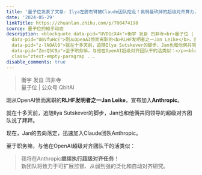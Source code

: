 ```yaml
---
title: '量子位发表了文章: Ilya左膀右臂被Claude团队挖走！奥特曼砍掉的超级对齐算力，Anthropic给了'
date: '2024-05-29'
linkTitle: https://zhuanlan.zhihu.com/p/700474198
source: 量子位的知乎动态
description: <blockquote data-pid="UVD1cX4k">衡宇 发自 凹非寺<br>量子位 | 公众号 QbitAI</blockquote><p
  data-pid="U8VfuHcE">刚从OpenAI愤而离职的<b>RLHF发明者之一Jan Leike</b>，宣布加入<b>Anthropic</b>。</p><p
  data-pid="z-lNOAl0">就在十多天前，追随Ilya Sutskever的脚步，Jan也和他俩共同领导的超级对齐团队说了拜拜。</p><p data-pid="RYfMMf6r">现在，Jan的去向落定，迅速加入Claude团队Anthropic。</p><p
  data-pid="ZerQ5C9p">至于职务嘛，与他在OpenAI超级对齐团队干的活类似：</p><blockquote data-pid="ypud3Umk">我将在Anthropic<b>继续执行超级对齐任务</b>！<br>新团队将致力于可扩展监督、从弱到强的泛化和自动对齐研究。</blockquote><p
  class="ztext-empty-paragrap ...
disable_comments: true
---
```

<blockquote data-pid="UVD1cX4k">衡宇 发自 凹非寺<br>量子位 | 公众号 QbitAI</blockquote><p data-pid="U8VfuHcE">刚从OpenAI愤而离职的<b>RLHF发明者之一Jan Leike</b>，宣布加入<b>Anthropic</b>。</p><p data-pid="z-lNOAl0">就在十多天前，追随Ilya Sutskever的脚步，Jan也和他俩共同领导的超级对齐团队说了拜拜。</p><p data-pid="RYfMMf6r">现在，Jan的去向落定，迅速加入Claude团队Anthropic。</p><p data-pid="ZerQ5C9p">至于职务嘛，与他在OpenAI超级对齐团队干的活类似：</p><blockquote data-pid="ypud3Umk">我将在Anthropic<b>继续执行超级对齐任务</b>！<br>新团队将致力于可扩展监督、从弱到强的泛化和自动对齐研究。</blockquote><p class="ztext-empty-paragrap ...